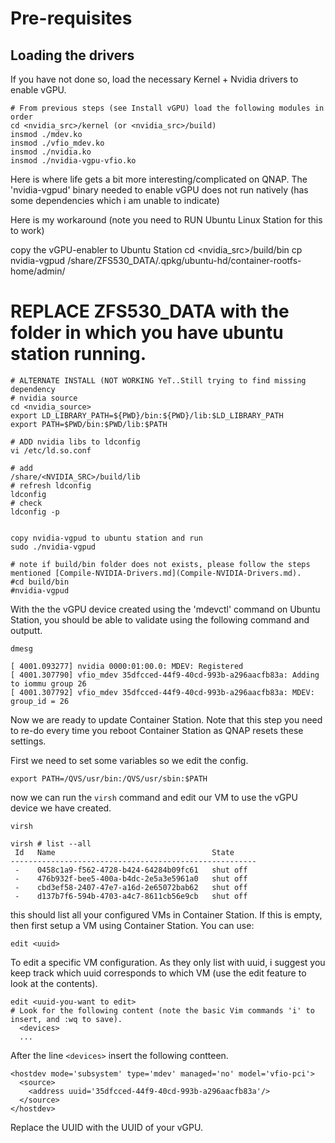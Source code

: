 # Pre-requisites

## Loading the drivers
If you have not done so, load the necessary Kernel + Nvidia drivers to enable vGPU.

```
# From previous steps (see Install vGPU) load the following modules in order
cd <nvidia_src>/kernel (or <nvidia_src>/build)
insmod ./mdev.ko
insmod ./vfio_mdev.ko
insmod ./nvidia.ko
insmod ./nvidia-vgpu-vfio.ko
```

Here is where life gets a bit more interesting/complicated on QNAP.
The 'nvidia-vgpud' binary needed to enable vGPU does not run natively (has some dependencies which i am unable to indicate)

Here is my workaround (note you need to RUN Ubuntu Linux Station for this to work)

copy the vGPU-enabler to Ubuntu Station
cd <nvidia_src>/build/bin
cp nvidia-vgpud /share/ZFS530_DATA/.qpkg/ubuntu-hd/container-rootfs-home/admin/
# REPLACE ZFS530_DATA with the folder in which you have ubuntu station running.
```
# ALTERNATE INSTALL (NOT WORKING YeT..Still trying to find missing dependency
# nvidia source
cd <nvidia_source>
export LD_LIBRARY_PATH=${PWD}/bin:${PWD}/lib:$LD_LIBRARY_PATH
export PATH=$PWD/bin:$PWD/lib:$PATH

# ADD nvidia libs to ldconfig
vi /etc/ld.so.conf

# add
/share/<NVIDIA_SRC>/build/lib
# refresh ldconfig
ldconfig
# check 
ldconfig -p


copy nvidia-vgpud to ubuntu station and run
sudo ./nvidia-vgpud

# note if build/bin folder does not exists, please follow the steps mentioned [Compile-NVIDIA-Drivers.md](Compile-NVIDIA-Drivers.md).
#cd build/bin
#nvidia-vgpud
```



With the the vGPU device created using the 'mdevctl' command on Ubuntu Station, you should be able to validate using the following command and outputt.

```
dmesg

[ 4001.093277] nvidia 0000:01:00.0: MDEV: Registered
[ 4001.307790] vfio_mdev 35dfcced-44f9-40cd-993b-a296aacfb83a: Adding to iommu group 26
[ 4001.307792] vfio_mdev 35dfcced-44f9-40cd-993b-a296aacfb83a: MDEV: group_id = 26
```

Now we are ready to update Container Station.
Note that this step you need to re-do every time you reboot Container Station as QNAP resets these settings.

First we need to set some variables so we edit the config.
```
export PATH=/QVS/usr/bin:/QVS/usr/sbin:$PATH
```

now we can run the ```virsh``` command and edit our VM to use the vGPU device we have created.
```
virsh

virsh # list --all
 Id   Name                                   State
-------------------------------------------------------
 -    0458c1a9-f562-4728-b424-64284b09fc61   shut off
 -    476b932f-bee5-400a-b4dc-2e5a3e5961a0   shut off
 -    cbd3ef58-2407-47e7-a16d-2e65072bab62   shut off
 -    d137b7f6-594b-4703-a4c7-8611cb56e9cb   shut off
```

this should list all your configured VMs in Container Station. If this is empty, then first setup a VM using Container Station.
You can use:
```
edit <uuid>
```
To edit a specific VM configuration. As they only list with uuid, i suggest you keep track which uuid corresponds to which VM (use the edit feature to look at the contents).

```
edit <uuid-you-want to edit>
# Look for the following content (note the basic Vim commands 'i' to insert, and :wq to save).
  <devices>
  ...
```

After the line ```<devices>``` insert the following contteen.

```
<hostdev mode='subsystem' type='mdev' managed='no' model='vfio-pci'>
  <source>
    <address uuid='35dfcced-44f9-40cd-993b-a296aacfb83a'/>
  </source>
</hostdev>
```

Replace the UUID with the UUID of your vGPU.






